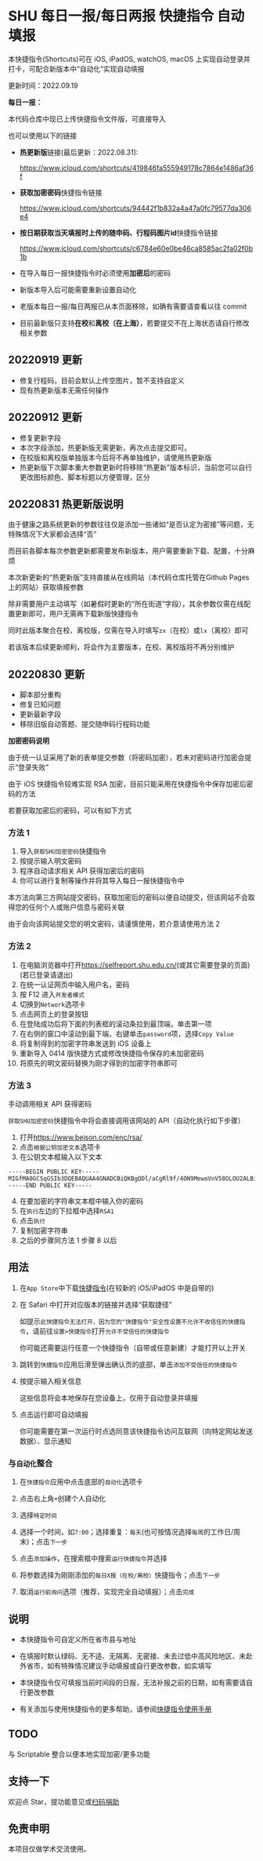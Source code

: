 # SHU 每日一报/每日两报 快捷指令 自动填报

本快捷指令(Shortcuts)可在 iOS, iPadOS, watchOS, macOS 上实现自动登录并打卡，可配合新版本中“自动化”实现自动填报

更新时间：2022.09.19

**每日一报：**

本代码仓库中现已上传快捷指令文件版，可直接导入

也可以使用以下的链接

- **热更新版**链接(最后更新：2022.08.31):

  <https://www.icloud.com/shortcuts/419846fa555949178c7864e1486af36f>

- **获取加密密码**快捷指令链接
  
  <https://www.icloud.com/shortcuts/94442f1b832a4a47a0fc79577da306e4>

- **按日期获取当天填报时上传的随申码、行程码图片id**快捷指令链接

  <https://www.icloud.com/shortcuts/c6784e60e0be46ca8585ac2fa02f0b1b>
  
- 在导入每日一报快捷指令时必须使用**加密后**的密码

- 新版本导入后可能需要重新设置自动化

- 老版本每日一报/每日两报已从本页面移除，如确有需要请查看以往 commit

- 目前最新版只支持**在校**和**离校（在上海）**，若要提交不在上海状态请自行修改相关参数

## 20220919 更新

- 修复行程码，目前会默认上传空图片，暂不支持自定义
- 现有热更新版本无需任何操作

## 20220912 更新

- 修复更新字段
- 本次字段添加，热更新版无需更新，再次点击提交即可。
- 在校版和离校版单独版本今后将不再单独维护，请使用热更新版
- 热更新版下次脚本重大参数更新时将移除“热更新”版本标识，当前您可以自行更改图标颜色、脚本标题以方便管理，区分

## **20220831 热更新版说明**

由于健康之路系统更新的参数往往仅是添加一些诸如“是否认定为密接”等问题，无特殊情况下大家都会选择“否”

而目前各脚本每次参数更新都需要发布新版本，用户需要重新下载、配置，十分麻烦

本次新更新的“热更新版”支持直接从在线网站（本代码仓库托管在Github Pages上的网站）获取填报参数

除非需要用户主动填写（如暑假时更新的“所在街道”字段），其余参数仅需在线配置更新即可，用户无需再下载新版快捷指令

同时此版本聚合在校、离校版，仅需在导入时填写`zx`（在校）或`lx`（离校）即可

若该版本后续更新顺利，将会作为主要版本，在校、离校版将不再分别维护

## **20220830 更新**

- 脚本部分重构
- 修复已知问题
- 更新最新字段
- 移除旧版自动答题、提交随申码行程码功能

**加密密码说明**

由于统一认证采用了新的表单提交参数（将密码加密），若未对密码进行加密会提示“登录失败”

由于 iOS 快捷指令较难实现 RSA 加密，目前只能采用在快捷指令中保存加密后密码的方法

若要获取加密后的密码，可以有如下方式

### **方法 1**

1. 导入`获取SHU加密密码`快捷指令
2. 按提示输入明文密码
3. 程序自动请求相关 API 获得加密后的密码
4. 你可以进行复制等操作并将其导入每日一报快捷指令中

本方法向第三方网站提交密码，获取加密后的密码以便自动提交，但该网站不会取得您的任何个人或账户信息与密码关联

由于会向该网站提交您的明文密码，请谨慎使用，若介意请使用方法 2

### **方法 2**

1. 在电脑浏览器中打开<https://selfreport.shu.edu.cn/>(或其它需要登录的页面)(若已登录请退出)
2. 在统一认证网页中输入用户名，密码
3. 按 F12 进入`开发者模式`
4. 切换到`Network`选项卡
5. 点击网页上的登录按钮
6. 在登陆成功后将下面的列表框的滚动条拉到最顶端，单击第一项
7. 在右侧的窗口中滚动到最下端，右键单击`password`项，选择`Copy Value`
8. 将复制得到的加密字符串发送到 iOS 设备上
9. 重新导入 0414 版快捷方式或修改快捷指令保存的未加密密码
10. 将原先的明文密码替换为刚才得到的加密字符串即可

### **方法 3**

手动调用相关 API 获得密码

`获取SHU加密密码`快捷指令中将会直接调用该网站的 API（自动化执行如下步骤）

1. 打开<https://www.bejson.com/enc/rsa/>
2. 点击`根据公钥加密文本`选项卡
3. 在公钥文本框输入以下文本

```text
-----BEGIN PUBLIC KEY-----
MIGfMA0GCSqGSIb3DQEBAQUAA4GNADCBiQKBgQDl/aCgRl9f/4ON9MewoVnV58OLOU2ALBi2FKc5yIsfSpivKxe7A6FitJjHva3WpM7gvVOinMehp6if2UNIkbaN+plWf5IwqEVxsNZpeixc4GsbY9dXEk3WtRjwGSyDLySzEESH/kpJVoxO7ijRYqU+2oSRwTBNePOk1H+LRQokgQIDAQAB
-----END PUBLIC KEY-----
```

4. 在要加密的字符串文本框中输入你的密码
5. 在`执行`左边的下拉框中选择`RSA1`
6. 点击`执行`
7. 复制加密字符串
8. 之后的步骤同方法 1 步骤 8 以后

## **用法**

1. 在`App Store`中下载[快捷指令](https://apps.apple.com/cn/app/%E5%BF%AB%E6%8D%B7%E6%8C%87%E4%BB%A4/id1462947752)(在较新的 iOS/iPadOS 中是自带的)

2. 在 Safari 中打开对应版本的链接并选择“获取捷径”

   如提示`此快捷指令无法打开，因为您的"快捷指令"安全性设置不允许不收信任的快捷指令`，请前往`设置>快捷指令`打开`允许不受信任的快捷指令`

   你可能还需要运行任意一个快捷指令（自带或任意新建）才能打开以上开关

3. 跳转到`快捷指令`应用后滑至弹出确认页的底部，单击`添加不受信任的快捷指令`

4. 按提示输入相关信息

   这些信息将会本地保存在您设备上，仅用于自动登录并填报

5. 点击运行即可自动填报

   你可能需要在第一次运行时点选同意该快捷指令访问互联网（向特定网站发送数据）、显示通知

### 与`自动化`整合

1. 在`快捷指令`应用中点击底部的`自动化`选项卡

2. 点击右上角`+`创建个人自动化

3. 选择`特定时间`

4. 选择一个时间，如`7:00`；选择重复：`每天`(也可按情况选择`每周`的工作日/周末)；点击`下一步`

5. 点击`添加操作`，在搜索框中搜索`运行快捷指令`并选择

6. 将参数选择为刚刚添加的`每日X报（在校/离校）`快捷指令；点击`下一步`

7. 取消`运行前询问`选项（推荐，实现完全自动填报）；点击`完成`

## 说明

- 本快捷指令可自定义所在省市县与地址

- 在填报时默认绿码、无不适、无隔离、无密接、未去过低中高风险地区、未赴外省市，如有特殊情况建议手动填报或自行更改参数，如实填写

- 本快捷指令仅可填报当前时间段的日报，无法补报之前的日期，如有需要请自行更改参数

- 有关添加与使用快捷指令的更多帮助，请参阅[快捷指令使用手册](https://support.apple.com/zh-cn/guide/shortcuts/welcome/ios)

## TODO

与 Scriptable 整合以便本地实现加密/更多功能

## 支持一下

欢迎点 Star，提功能意见或[扫码捐助](https://ishs.gq/jz.html)

## 免责申明

本项目仅做学术交流使用。
